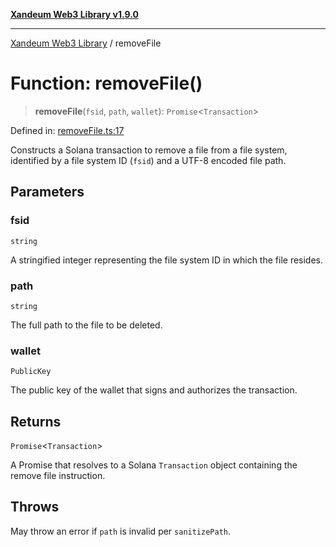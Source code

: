 [**Xandeum Web3 Library v1.9.0**](../README.md)

***

[Xandeum Web3 Library](../globals.md) / removeFile

# Function: removeFile()

> **removeFile**(`fsid`, `path`, `wallet`): `Promise`\<`Transaction`\>

Defined in: [removeFile.ts:17](https://github.com/Xandeum/test_web3/blob/main/src/removeFile.ts#L17)

Constructs a Solana transaction to remove a file from a  file system,
identified by a file system ID (`fsid`) and a UTF-8 encoded file path.

## Parameters

### fsid

`string`

A stringified integer representing the file system ID in which the file resides.

### path

`string`

The full path to the file to be deleted.

### wallet

`PublicKey`

The public key of the wallet that signs and authorizes the transaction.

## Returns

`Promise`\<`Transaction`\>

A Promise that resolves to a Solana `Transaction` object containing the remove file instruction.

## Throws

May throw an error if `path` is invalid per `sanitizePath`.
